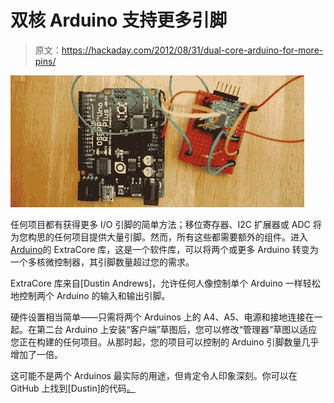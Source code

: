 # 双核 Arduino 支持更多引脚

> 原文：<https://hackaday.com/2012/08/31/dual-core-arduino-for-more-pins/>

![](img/979fa82e6ef150731e44c8db6c808a77.png "dual")

任何项目都有获得更多 I/O 引脚的简单方法；移位寄存器、I2C 扩展器或 ADC 将为您构思的任何项目提供大量引脚。然而，所有这些都需要额外的组件。进入[Arduino](http://authenticinvention.com/authentic/?p=304)的 ExtraCore 库，这是一个软件库，可以将两个或更多 Arduino 转变为一个多核微控制器，其引脚数量超过您的需求。

ExtraCore 库来自[Dustin Andrews]，允许任何人像控制单个 Arduino 一样轻松地控制两个 Arduino 的输入和输出引脚。

硬件设置相当简单——只需将两个 Arduinos 上的 A4、A5、电源和接地连接在一起。在第二台 Arduino 上安装“客户端”草图后，您可以修改“管理器”草图以适应您正在构建的任何项目。从那时起，您的项目可以控制的 Arduino 引脚数量几乎增加了一倍。

这可能不是两个 Arduinos 最实际的用途，但肯定令人印象深刻。你可以在 GitHub 上找到[Dustin]的代码[。](https://github.com/dustinandrews/ArduinoExtraCore)